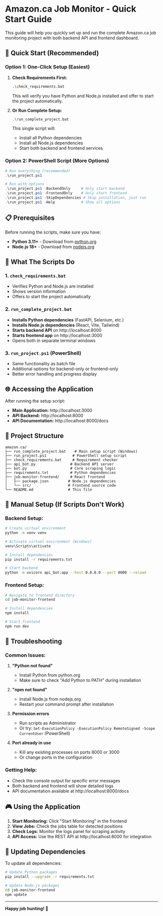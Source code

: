 # Amazon.ca Job Monitor - Quick Start Guide

This guide will help you quickly set up and run the complete Amazon.ca job monitoring project with both backend API and frontend dashboard.

## 🚀 Quick Start (Recommended)

### Option 1: One-Click Setup (Easiest)

1. **Check Requirements First:**
   ```bash
   .\check_requirements.bat
   ```
   This will verify you have Python and Node.js installed and offer to start the project automatically.

2. **Or Run Complete Setup:**
   ```bash
   .\run_complete_project.bat
   ```
   This single script will:
   - Install all Python dependencies
   - Install all Node.js dependencies  
   - Start both backend and frontend services

### Option 2: PowerShell Script (More Options)

```powershell
# Run everything (recommended)
.\run_project.ps1

# Run with options
.\run_project.ps1 -BackendOnly     # Only start backend
.\run_project.ps1 -FrontendOnly    # Only start frontend
.\run_project.ps1 -SkipDependencies # Skip installation, just run
.\run_project.ps1 -Help            # Show all options
```

## 📋 Prerequisites

Before running the scripts, make sure you have:

- **Python 3.11+** - Download from [python.org](https://python.org/)
- **Node.js 18+** - Download from [nodejs.org](https://nodejs.org/)

## 🎯 What The Scripts Do

### 1. `check_requirements.bat`
- Verifies Python and Node.js are installed
- Shows version information
- Offers to start the project automatically

### 2. `run_complete_project.bat` 
- **Installs Python dependencies** (FastAPI, Selenium, etc.)
- **Installs Node.js dependencies** (React, Vite, Tailwind)
- **Starts backend API** on http://localhost:8000
- **Starts frontend app** on http://localhost:3000
- Opens both in separate terminal windows

### 3. `run_project.ps1` (PowerShell)
- Same functionality as batch file
- Additional options for backend-only or frontend-only
- Better error handling and progress display

## 🌐 Accessing the Application

After running the setup script:

- **Main Application:** http://localhost:3000
- **API Backend:** http://localhost:8000  
- **API Documentation:** http://localhost:8000/docs

## 📁 Project Structure

```
amazon.ca/
├── run_complete_project.bat    # Main setup script (Windows)
├── run_project.ps1            # PowerShell setup script  
├── check_requirements.bat     # Requirement checker
├── api_bot.py                # Backend API server
├── bot.py                    # Core scraping logic
├── requirements.txt          # Python dependencies
├── job-monitor-frontend/     # React frontend
│   ├── package.json         # Node.js dependencies
│   └── src/                 # Frontend source code
└── README.md                # This file
```

## 🔧 Manual Setup (If Scripts Don't Work)

### Backend Setup:
```bash
# Create virtual environment
python -m venv venv

# Activate virtual environment (Windows)
venv\Scripts\activate

# Install dependencies
pip install -r requirements.txt

# Start backend
python -m uvicorn api_bot:app --host 0.0.0.0 --port 8000 --reload
```

### Frontend Setup:
```bash
# Navigate to frontend directory
cd job-monitor-frontend

# Install dependencies
npm install

# Start frontend
npm run dev
```

## 🐛 Troubleshooting

### Common Issues:

1. **"Python not found"**
   - Install Python from python.org
   - Make sure to check "Add Python to PATH" during installation

2. **"npm not found"** 
   - Install Node.js from nodejs.org
   - Restart your command prompt after installation

3. **Permission errors**
   - Run scripts as Administrator
   - Or try: `Set-ExecutionPolicy -ExecutionPolicy RemoteSigned -Scope CurrentUser` (PowerShell)

4. **Port already in use**
   - Kill any existing processes on ports 8000 or 3000
   - Or change ports in the configuration

### Getting Help:

- Check the console output for specific error messages
- Both backend and frontend will show detailed logs
- API documentation available at http://localhost:8000/docs

## 🎮 Using the Application

1. **Start Monitoring:** Click "Start Monitoring" in the frontend
2. **View Jobs:** Check the jobs table for detected positions
3. **Check Logs:** Monitor the logs panel for scraping activity  
4. **API Access:** Use the REST API at http://localhost:8000 for integration

## 🔄 Updating Dependencies

To update all dependencies:
```bash
# Update Python packages
pip install --upgrade -r requirements.txt

# Update Node.js packages  
cd job-monitor-frontend
npm update
```

---

**Happy job hunting! 🎯**
